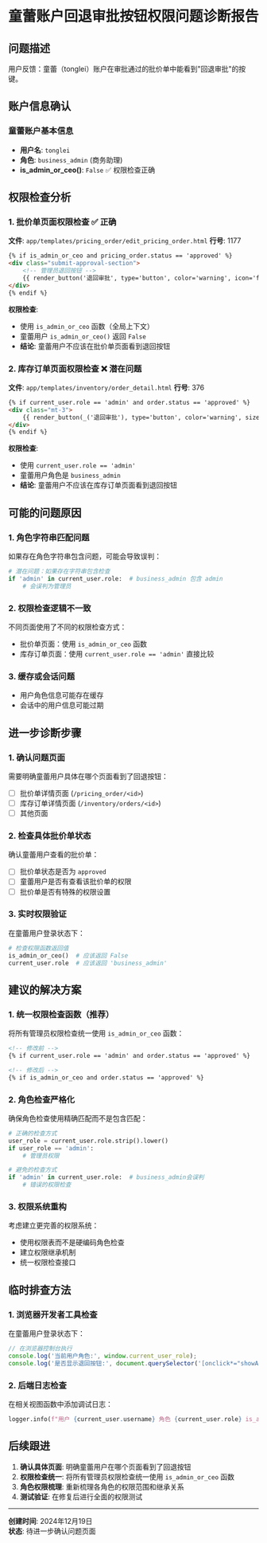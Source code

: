 # 童蕾账户回退审批按钮权限问题诊断报告

## 问题描述
用户反馈：童蕾（tonglei）账户在审批通过的批价单中能看到"回退审批"的按键。

## 账户信息确认

### 童蕾账户基本信息
- **用户名**: `tonglei`
- **角色**: `business_admin` (商务助理)
- **is_admin_or_ceo()**: `False` ✅ 权限检查正确

## 权限检查分析

### 1. 批价单页面权限检查 ✅ 正确
**文件**: `app/templates/pricing_order/edit_pricing_order.html`
**行号**: 1177
```html
{% if is_admin_or_ceo and pricing_order.status == 'approved' %}
<div class="submit-approval-section">
    <!-- 管理员退回按钮 -->
    {{ render_button('退回审批', type='button', color='warning', icon='fas fa-undo', attrs='onclick="showAdminRollbackModal()"') }}
</div>
{% endif %}
```

**权限检查**: 
- 使用 `is_admin_or_ceo` 函数（全局上下文）
- 童蕾用户 `is_admin_or_ceo()` 返回 `False`
- **结论**: 童蕾用户不应该在批价单页面看到退回按钮

### 2. 库存订单页面权限检查 ❌ 潜在问题
**文件**: `app/templates/inventory/order_detail.html`
**行号**: 376
```html
{% if current_user.role == 'admin' and order.status == 'approved' %}
<div class="mt-3">
    {{ render_button(_('退回审批'), type='button', color='warning', size='sm', icon='fas fa-undo', attrs='onclick="showRollbackModal()"') }}
</div>
{% endif %}
```

**权限检查**: 
- 使用 `current_user.role == 'admin'`
- 童蕾用户角色是 `business_admin`
- **结论**: 童蕾用户不应该在库存订单页面看到退回按钮

## 可能的问题原因

### 1. 角色字符串匹配问题
如果存在角色字符串包含问题，可能会导致误判：
```python
# 潜在问题：如果存在字符串包含检查
if 'admin' in current_user.role:  # business_admin 包含 admin
    # 会误判为管理员
```

### 2. 权限检查逻辑不一致
不同页面使用了不同的权限检查方式：
- 批价单页面：使用 `is_admin_or_ceo` 函数
- 库存订单页面：使用 `current_user.role == 'admin'` 直接比较

### 3. 缓存或会话问题
- 用户角色信息可能存在缓存
- 会话中的用户信息可能过期

## 进一步诊断步骤

### 1. 确认问题页面
需要明确童蕾用户具体在哪个页面看到了回退按钮：
- [ ] 批价单详情页面 (`/pricing_order/<id>`)
- [ ] 库存订单详情页面 (`/inventory/orders/<id>`)
- [ ] 其他页面

### 2. 检查具体批价单状态
确认童蕾用户查看的批价单：
- [ ] 批价单状态是否为 `approved`
- [ ] 童蕾用户是否有查看该批价单的权限
- [ ] 批价单是否有特殊的权限设置

### 3. 实时权限验证
在童蕾用户登录状态下：
```python
# 检查权限函数返回值
is_admin_or_ceo()  # 应该返回 False
current_user.role  # 应该返回 'business_admin'
```

## 建议的解决方案

### 1. 统一权限检查函数（推荐）
将所有管理员权限检查统一使用 `is_admin_or_ceo` 函数：

```html
<!-- 修改前 -->
{% if current_user.role == 'admin' and order.status == 'approved' %}

<!-- 修改后 -->
{% if is_admin_or_ceo and order.status == 'approved' %}
```

### 2. 角色检查严格化
确保角色检查使用精确匹配而不是包含匹配：

```python
# 正确的检查方式
user_role = current_user.role.strip().lower()
if user_role == 'admin':
    # 管理员权限

# 避免的检查方式  
if 'admin' in current_user.role:  # business_admin会误判
    # 错误的权限检查
```

### 3. 权限系统重构
考虑建立更完善的权限系统：
- 使用权限表而不是硬编码角色检查
- 建立权限继承机制
- 统一权限检查接口

## 临时排查方法

### 1. 浏览器开发者工具检查
在童蕾用户登录状态下：
```javascript
// 在浏览器控制台执行
console.log('当前用户角色:', window.current_user_role);
console.log('是否显示退回按钮:', document.querySelector('[onclick*="showAdminRollbackModal"]') !== null);
```

### 2. 后端日志检查
在相关视图函数中添加调试日志：
```python
logger.info(f"用户 {current_user.username} 角色 {current_user.role} is_admin_or_ceo: {is_admin_or_ceo()}")
```

## 后续跟进

1. **确认具体页面**: 明确童蕾用户在哪个页面看到了回退按钮
2. **权限检查统一**: 将所有管理员权限检查统一使用 `is_admin_or_ceo` 函数  
3. **角色权限梳理**: 重新梳理各角色的权限范围和继承关系
4. **测试验证**: 在修复后进行全面的权限测试

---

**创建时间**: 2024年12月19日  
**状态**: 待进一步确认问题页面 